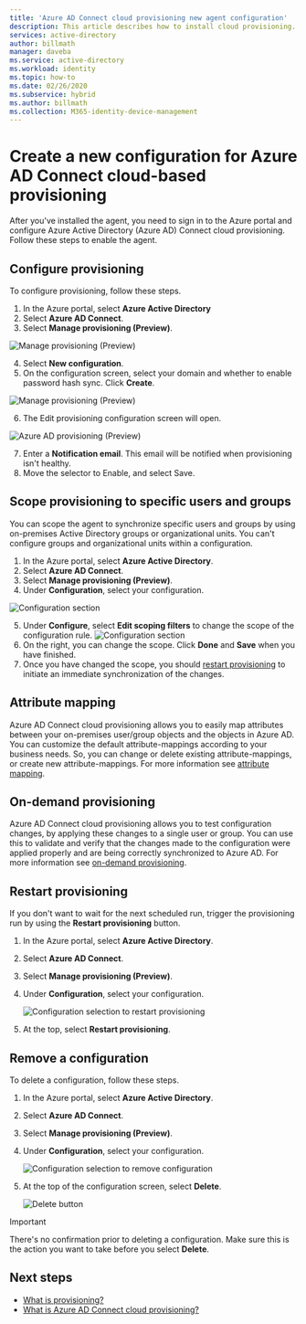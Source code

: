 ```yaml
---
title: 'Azure AD Connect cloud provisioning new agent configuration'
description: This article describes how to install cloud provisioning.
services: active-directory
author: billmath
manager: daveba
ms.service: active-directory
ms.workload: identity
ms.topic: how-to
ms.date: 02/26/2020
ms.subservice: hybrid
ms.author: billmath
ms.collection: M365-identity-device-management
---
```


# Create a new configuration for Azure AD Connect cloud-based provisioning

After you've installed the agent, you need to sign in to the Azure portal and configure Azure Active Directory (Azure AD) Connect cloud provisioning. Follow these steps to enable the agent.

## Configure provisioning
To configure provisioning, follow these steps.

 1. In the Azure portal, select **Azure Active Directory**
 2. Select **Azure AD Connect**.
 3. Select **Manage provisioning (Preview)**.

 ![Manage provisioning (Preview)](media/how-to-configure/manage1.png)
 
 4. Select **New configuration**.
 5. On the configuration screen, select your domain and whether to enable password hash sync.  Click **Create**.  
 
![Manage provisioning (Preview)](media/how-to-configure/configure1.png)


 6.  The Edit provisioning configuration screen will open.

   ![Azure AD provisioning (Preview)](media/how-to-configure/configure2.png)

 7. Enter a **Notification email**. This email will be notified when provisioning isn't healthy.
 8. Move the selector to Enable, and select Save.

## Scope provisioning to specific users and groups
You can scope the agent to synchronize specific users and groups by using on-premises Active Directory groups or organizational units. You can't configure groups and organizational units within a configuration. 

 1.  In the Azure portal, select **Azure Active Directory**.
 2. Select **Azure AD Connect**.
 3. Select **Manage provisioning (Preview)**.
 4. Under **Configuration**, select your configuration.

 ![Configuration section](media/how-to-configure/scope1.png)
 
 5. Under **Configure**, select **Edit scoping filters** to change the scope of the configuration rule.
 ![Configuration section](media/how-to-configure/scope3.png)
 7. On the right, you can change the scope.  Click **Done**  and **Save** when you have finished.
 8. Once you have changed the scope, you should [restart provisioning](#restart-provisioning) to initiate an immediate synchronization of the changes.

## Attribute mapping
Azure AD Connect cloud provisioning allows you to easily map attributes between your on-premises user/group objects and the objects in Azure AD.  You can customize the default attribute-mappings according to your business needs. So, you can change or delete existing attribute-mappings, or create new attribute-mappings.  For more information see [attribute mapping](how-to-attribute-mapping.md).

## On-demand provisioning
Azure AD Connect cloud provisioning allows you to test configuration changes, by applying these changes to a single user or group.  You can use this to validate and verify that the changes made to the configuration were applied properly and are being correctly synchronized to Azure AD.  For more information see [on-demand provisioning](how-to-on-demand-provision.md).

## Restart provisioning 
If you don't want to wait for the next scheduled run, trigger the provisioning run by using the **Restart provisioning** button. 
1.  In the Azure portal, select **Azure Active Directory**.
1.  Select **Azure AD Connect**.
1.  Select **Manage provisioning (Preview)**.
1.  Under **Configuration**, select your configuration.

    ![Configuration selection to restart provisioning](media/how-to-configure/scope1.png)

1.  At the top, select **Restart provisioning**.

## Remove a configuration
To delete a configuration, follow these steps.

1.  In the Azure portal, select **Azure Active Directory**.
1.  Select **Azure AD Connect**.
1.  Select **Manage provisioning (Preview)**.
1.  Under **Configuration**, select your configuration.

    ![Configuration selection to remove configuration](media/how-to-configure/scope1.png)

1.  At the top of the configuration screen, select **Delete**.

    ![Delete button](media/how-to-configure/remove1.png)

>[!IMPORTANT]
>There's no confirmation prior to deleting a configuration. Make sure this is the action you want to take before you select **Delete**.


## Next steps 

- [What is provisioning?](what-is-provisioning.md)
- [What is Azure AD Connect cloud provisioning?](what-is-cloud-provisioning.md)

